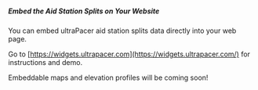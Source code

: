 ##### Embed the Aid Station Splits on Your Website

You can embed ultraPacer aid station splits data directly into your web page.

Go to [https://widgets.ultrapacer.com](https://widgets.ultrapacer.com/) for instructions and demo.

Embeddable maps and elevation profiles will be coming soon!
